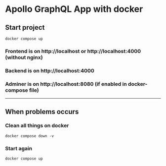 # Apollo GraphQL App with docker

## Start project
``` docker compose up ```

### Frontend is on http://localhost or http://localhost:4000 (without nginx)
### Backend is on http://localhost:4000
### Adminer is on http://localhost:8080 (if enabled in docker-compose file)

___
## When problems occurs
### Clean all things on docker
``` docker compose down -v ```
### Start again
``` docker compose up ```
